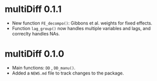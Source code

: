 # multiDiff 0.1.1

* New function `FE_decompo()`: Gibbons et al. weights for fixed effects.
* Function `lag_group()` now handles multiple variables and lags, and correclty handles NAs.

# multiDiff 0.1.0

* Main functions: `DD` , `DD_manu()`.
* Added a `NEWS.md` file to track changes to the package.

